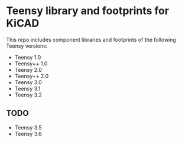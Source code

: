 Teensy library and footprints for KiCAD
=======================================

This repo includes component libraries and footprints of the following Teensy versions:

  - Teensy 1.0
  - Teensy++ 1.0
  - Teensy 2.0
  - Teensy++ 2.0
  - Teensy 3.0
  - Teensy 3.1
  - Teensy 3.2

TODO
----

  - Teensy 3.5
  - Teensy 3.6


